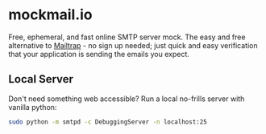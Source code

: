 # mockmail.io
Free, ephemeral, and fast online SMTP server mock. The easy and free alternative to [Mailtrap](https://mailtrap.io/) - no sign up needed; just quick and easy verification that your application is sending the emails you expect. 

## Local Server
Don't need something web accessible? Run a local no-frills server with vanilla python:
```bash
sudo python -m smtpd -c DebuggingServer -n localhost:25
```

